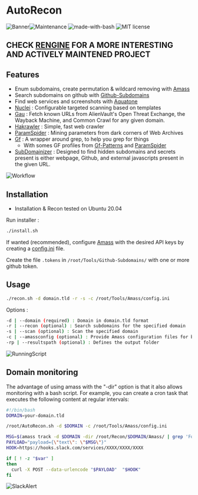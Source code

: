 # AutoRecon

![Banner](https://zupimages.net/up/19/01/uikg.png)![Maintenance](https://img.shields.io/badge/Maintained%3F-no-red.svg) ![made-with-bash](https://img.shields.io/badge/Made%20with-Bash-1f425f.svg) ![MIT license](https://img.shields.io/badge/License-MIT-blue.svg)

## CHECK [RENGINE](https://github.com/yogeshojha/rengine/) FOR A MORE INTERESTING AND ACTIVELY MAINTENED PROJECT

## Features

- Enum subdomains, create permutation & wildcard removing with [Amass](https://github.com/OWASP/Amass/)
- Search subdomains on github with [Github-Subdomains](https://github.com/gwen001/github-search/blob/master/github-subdomains.py)
- Find web services and screenshots with [Aquatone](https://github.com/michenriksen/aquatone)
-  [Nuclei](https://github.com/projectdiscovery/nuclei) : Configurable targeted scanning based on templates
-  [Gau](https://github.com/lc/gau) : Fetch known URLs from AlienVault's Open Threat Exchange, the Wayback Machine, and Common Crawl for any given domain.
-  [Hakrawler](https://github.com/hakluke/hakrawler) : Simple, fast web crawler
-  [ParamSpider](https://github.com/devanshbatham/ParamSpider) : Mining parameters from dark corners of Web Archives
-  [Gf](https://github.com/tomnomnom/gf) : A wrapper around grep, to help you grep for things
	- With somes GF profiles from [Gf-Patterns](https://github.com/1ndianl33t/Gf-Patterns) and [ParamSpider](https://github.com/devanshbatham/ParamSpider/tree/master/gf_profiles)
-  [SubDomainizer](https://github.com/nsonaniya2010/SubDomainizer) : Designed to find hidden subdomains and secrets present is either webpage, Github, and external javascripts present in the given URL.

![Workflow](https://zupimages.net/up/20/28/mclg.png)

## Installation
- Installation & Recon tested on Ubuntu 20.04

Run installer :
```bash
./install.sh
```

If wanted (recommended), configure [Amass](https://github.com/OWASP/Amass/) with the desired API keys by creating a [config.ini](https://github.com/OWASP/Amass/blob/master/examples/config.ini) file.

Create the file `.tokens` in `/root/Tools/Github-Subdomains/` with one or more github token.

## Usage
```bash
./recon.sh -d domain.tld -r -s -c /root/Tools/Amass/config.ini
```

Options :
```bash
-d | --domain (required) : Domain in domain.tld format
-r | --recon (optional) : Search subdomains for the specified domain
-s | --scan (optional) : Scan the specified domain
-c | --amassconfig (optional) : Provide Amass configuration files for better results
-rp | --resultspath (optional) : Defines the output folder
```

![RunningScript](https://zupimages.net/up/20/28/j650.png)

## Domain monitoring
The advantage of using amass with the "-dir" option is that it also allows monitoring with a bash script.
For example, you can create a cron task that executes the following content at regular intervals:

```bash
#!/bin/bash
DOMAIN=your-domain.tld

/root/AutoRecon.sh -d $DOMAIN -c /root/Tools/Amass/config.ini

MSG=$(amass track -d $DOMAIN -dir /root/Recon/$DOMAIN/Amass/ | grep 'Found:')
PAYLOAD="payload={\"text\": \"$MSG\"}"
HOOK=https://hooks.slack.com/services/XXXX/XXXX/XXXX

if [ ! -z "$var" ]
then
  curl -X POST --data-urlencode "$PAYLOAD"  "$HOOK"
fi
```

![SlackAlert](https://zupimages.net/up/20/19/yozr.png)
